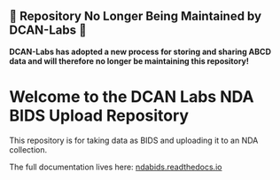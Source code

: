 
## :mega: Repository No Longer Being Maintained by DCAN-Labs :mega:

**DCAN-Labs has adopted a new process for storing and sharing ABCD data and will therefore no longer be maintaining this repository!**


# Welcome to the DCAN Labs NDA BIDS Upload Repository

This repository is for taking data as BIDS and uploading it to an NDA collection.

The full documentation lives here: [ndabids.readthedocs.io](https://ndabids.readthedocs.io/)
